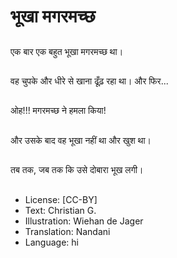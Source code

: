 # भूखा मगरमच्छ

##
एक बार एक बहुत भूखा मगरमच्छ था।

##
वह चुपके और धीरे से खाना ढूँढ़ रहा था। और फिर...

##
ओह!!! मगरमच्छ ने हमला किया!

##
और उसके बाद वह भूखा नहीं था और खुश था।

##
तब तक, जब तक कि उसे दोबारा भूख लगी।

##
* License: [CC-BY]
* Text: Christian G.
* Illustration: Wiehan de Jager
* Translation: Nandani
* Language: hi
